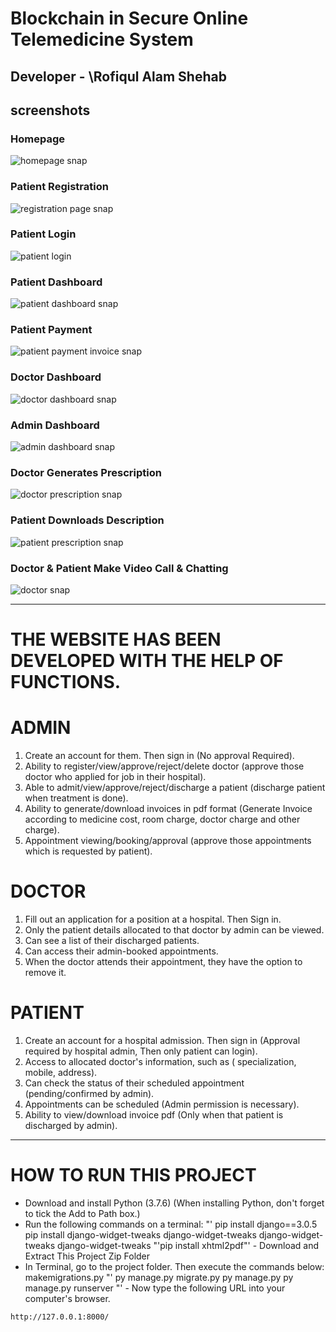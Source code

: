 #  Blockchain in Secure Online Telemedicine System
Developer - \Rofiqul Alam Shehab
---
## screenshots
### Homepage
![homepage snap](https://github.com/zaynnissan/Application-of-Blockchain-for-a-secure-online-telemedicine/blob/master/static/screenshots/homepage.png)
### Patient Registration
![registration page snap](https://github.com/zaynnissan/Application-of-Blockchain-for-a-secure-online-telemedicine/blob/master/static/screenshots/patient_registration.png)
### Patient Login
![patient login](https://github.com/zaynnissan/Application-of-Blockchain-for-a-secure-online-telemedicine/blob/master/static/screenshots/patient_login.png)
### Patient Dashboard
![patient dashboard snap](https://github.com/zaynnissan/Application-of-Blockchain-for-a-secure-online-telemedicine/blob/master/static/screenshots/patient_dashboard.png)
### Patient Payment
![patient payment invoice snap](https://github.com/zaynnissan/Application-of-Blockchain-for-a-secure-online-telemedicine/blob/master/static/screenshots/invoice.png)
### Doctor Dashboard
![doctor dashboard snap](https://github.com/zaynnissan/Application-of-Blockchain-for-a-secure-online-telemedicine/blob/master/static/screenshots/admin_doctor.png)
### Admin Dashboard
![admin dashboard snap](https://github.com/zaynnissan/Application-of-Blockchain-for-a-secure-online-telemedicine/blob/master/static/screenshots/admin_dashboard.png)
### Doctor Generates Prescription 
![doctor prescription snap](https://github.com/zaynnissan/Application-of-Blockchain-for-a-secure-online-telemedicine/blob/master/static/screenshots/doctor_generate_prescription.png)
### Patient Downloads Description
![patient prescription snap](https://github.com/zaynnissan/Application-of-Blockchain-for-a-secure-online-telemedicine/blob/master/static/screenshots/prescription.png)
### Doctor & Patient Make Video Call & Chatting
![doctor snap](https://github.com/zaynnissan/Application-of-Blockchain-for-a-secure-online-telemedicine/blob/master/static/screenshots/video_calling.png)

---
# THE WEBSITE HAS BEEN DEVELOPED WITH THE HELP OF FUNCTIONS.

# ADMIN

1) Create an account for them. Then sign in (No approval Required).
2) Ability to register/view/approve/reject/delete doctor (approve those doctor who applied for job in their hospital).
3) Able to admit/view/approve/reject/discharge a patient (discharge patient when treatment is done).
4) Ability to generate/download invoices in pdf format (Generate Invoice according to medicine cost, room charge, doctor charge and other charge).
5) Appointment viewing/booking/approval (approve those appointments which is requested by patient).

# DOCTOR

1) Fill out an application for a position at a hospital. Then Sign in.
2) Only the patient details allocated to that doctor by admin can be viewed.
3) Can see a list of their discharged patients.
4) Can access their admin-booked appointments.
5) When the doctor attends their appointment, they have the option to remove it.

# PATIENT

1) Create an account for a hospital admission. Then sign in (Approval required by hospital admin, Then only patient can login).
2) Access to allocated doctor's information, such as ( specialization, mobile, address).
3) Can check the status of their scheduled appointment (pending/confirmed by admin).
4) Appointments can be scheduled (Admin permission is necessary).
5) Ability to view/download invoice pdf (Only when that patient is discharged by admin).

---

# HOW TO RUN THIS PROJECT

- Download and install Python (3.7.6) (When installing Python, don't forget to tick the Add to Path box.)
- Run the following commands on a terminal:
"' pip install django==3.0.5 pip install django-widget-tweaks django-widget-tweaks django-widget-tweaks django-widget-tweaks
"'pip install xhtml2pdf"' - Download and Extract This Project Zip Folder
- In Terminal, go to the project folder. Then execute the commands below:
makemigrations.py "' py manage.py
migrate.py py manage.py
py manage.py runserver "' - Now type the following URL into your computer's browser.
```
http://127.0.0.1:8000/
```



